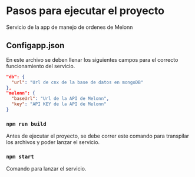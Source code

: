 # Pasos para ejecutar el proyecto

Servicio de la app de manejo de ordenes de Melonn

## Configapp.json

En este archivo se deben llenar los siguientes campos para el correcto funcionamiento del servicio.

```json
"db": {
  "url": "Url de cnx de la base de datos en mongoDB"
},
"melonn": {
  "baseUrl": "Url de la API de Melonn",
  "key": "API KEY de la API de Melonn"
}
```

### `npm run build`

Antes de ejecutar el proyecto, se debe correr este comando para transpilar los archivos y poder lanzar el servicio.

### `npm start`

Comando para lanzar el servicio.

